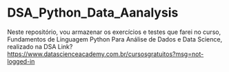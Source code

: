 # DSA_Python_Data_Aanalysis
Neste repositório, vou armazenar os exercícios e testes que farei no curso, Fundamentos de Linguagem Python Para Análise de Dados e Data Science, realizado na DSA Link? https://www.datascienceacademy.com.br/cursosgratuitos?msg=not-logged-in

